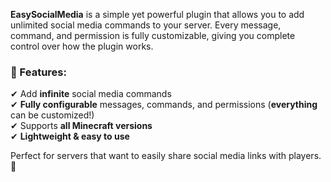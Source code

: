 **EasySocialMedia** is a simple yet powerful plugin that allows you to add unlimited social media commands to your server. Every message, command, and permission is fully customizable, giving you complete control over how the plugin works.  

### 🔹 Features:  
✔ Add **infinite** social media commands  
✔ **Fully configurable** messages, commands, and permissions (**everything** can be customized!)  
✔ Supports **all Minecraft versions**  
✔ **Lightweight & easy to use**  

Perfect for servers that want to easily share social media links with players. 🚀
